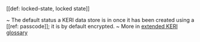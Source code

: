 [[def: locked-state, locked state]]

~ The default status a KERI data store is in once it has been created using a [[ref: passcode]]; it is by default encrypted.
~ More in <a href="https://weboftrust.github.io/WOT-terms/docs/glossary/locked-state">extended KERI glossary</a>
